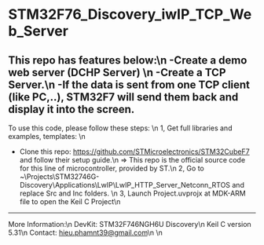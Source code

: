 # STM32F76_Discovery_iwIP_TCP_Web_Server
This repo has features below:\n
-Create a demo web server (DCHP Server) \n
-Create a TCP Server.\n
-If the data is sent from one TCP client (like PC,..), STM32F7 will send them back and display it into the screen.
------------------------------------------------------------------------------------------
To use this code, please follow these steps: \n
1, Get full libraries and examples, templates: \n
- Clone this repo: https://github.com/STMicroelectronics/STM32CubeF7 and follow their setup guide.\n
=> This repo is the official source code for this line of microcontroller, provided by ST.\n
2, Go to ~\Projects\STM32746G-Discovery\Applications\LwIP\LwIP_HTTP_Server_Netconn_RTOS
and replace Src and Inc folders. \n
3, Launch Project.uvprojx at MDK-ARM file to open the Keil C Project\n
------------------------------------------------------------------------------------------
More Information:\n
DevKit: STM32F746NGH6U Discovery\n
Keil C version 5.31\n
Contact: hieu.phamnt39@gmail.com\n
\n
